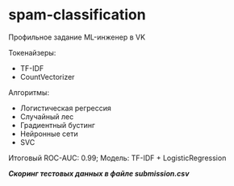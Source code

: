 # spam-classification
Профильное задание ML-инженер в VK

Токенайзеры:
* TF-IDF
* CountVectorizer

Алгоритмы:
* Логистическая регрессия
* Случайный лес
* Градиентный бустинг
* Нейронные сети
* SVC

Итоговый ROC-AUC: 0.99; Модель: TF-IDF + LogisticRegression

***Скоринг тестовых данных в файле submission.csv***

